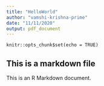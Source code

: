 ```yaml
---
title: "HelloWorld"
author: "vamshi-krishna-prime"
date: "11/11/2020"
output: pdf_document
---
```


```{r setup, include=FALSE}
knitr::opts_chunk$set(echo = TRUE)
```

## This is a markdown file

This is an R Markdown document.  
